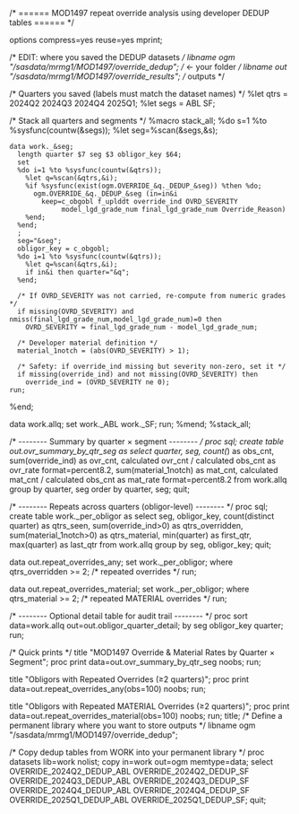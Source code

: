 /* ====== MOD1497 repeat override analysis using developer DEDUP tables ====== */

options compress=yes reuse=yes mprint;

/* EDIT: where you saved the DEDUP datasets */
libname ogm  "/sasdata/mrmg1/MOD1497/override_dedup";   /* <- your folder */
libname out  "/sasdata/mrmg1/MOD1497/override_results"; /* outputs */

/* Quarters you saved (labels must match the dataset names) */
%let qtrs = 2024Q2 2024Q3 2024Q4 2025Q1;
%let segs = ABL SF;

/* Stack all quarters and segments */
%macro stack_all;
  %do s=1 %to %sysfunc(countw(&segs));
    %let seg=%scan(&segs,&s);

    data work._&seg;
      length quarter $7 seg $3 obligor_key $64;
      set
      %do i=1 %to %sysfunc(countw(&qtrs));
        %let q=%scan(&qtrs,&i);
        %if %sysfunc(exist(ogm.OVERRIDE_&q._DEDUP_&seg)) %then %do;
          ogm.OVERRIDE_&q._DEDUP_&seg (in=in&i
            keep=c_obgobl f_uplddt override_ind OVRD_SEVERITY
                 model_lgd_grade_num final_lgd_grade_num Override_Reason)
        %end;
      %end;
      ;
      seg="&seg";
      obligor_key = c_obgobl;
      %do i=1 %to %sysfunc(countw(&qtrs));
        %let q=%scan(&qtrs,&i);
        if in&i then quarter="&q";
      %end;

      /* If OVRD_SEVERITY was not carried, re-compute from numeric grades */
      if missing(OVRD_SEVERITY) and nmiss(final_lgd_grade_num,model_lgd_grade_num)=0 then
        OVRD_SEVERITY = final_lgd_grade_num - model_lgd_grade_num;

      /* Developer material definition */
      material_1notch = (abs(OVRD_SEVERITY) > 1);

      /* Safety: if override_ind missing but severity non-zero, set it */
      if missing(override_ind) and not missing(OVRD_SEVERITY) then
        override_ind = (OVRD_SEVERITY ne 0);
    run;
  %end;

  data work.allq;
    set work._ABL work._SF;
  run;
%mend;
%stack_all;

/* -------- Summary by quarter × segment -------- */
proc sql;
  create table out.ovr_summary_by_qtr_seg as
  select quarter, seg,
         count(*)                                    as obs_cnt,
         sum(override_ind)                            as ovr_cnt,
         calculated ovr_cnt / calculated obs_cnt      as ovr_rate format=percent8.2,
         sum(material_1notch)                         as mat_cnt,
         calculated mat_cnt / calculated obs_cnt      as mat_rate format=percent8.2
  from work.allq
  group by quarter, seg
  order by quarter, seg;
quit;

/* -------- Repeats across quarters (obligor-level) -------- */
proc sql;
  create table work._per_obligor as
  select seg, obligor_key,
         count(distinct quarter)                    as qtrs_seen,
         sum(override_ind>0)                        as qtrs_overridden,
         sum(material_1notch>0)                     as qtrs_material,
         min(quarter)                               as first_qtr,
         max(quarter)                               as last_qtr
  from work.allq
  group by seg, obligor_key;
quit;

data out.repeat_overrides_any;
  set work._per_obligor;
  where qtrs_overridden >= 2;  /* repeated overrides */
run;

data out.repeat_overrides_material;
  set work._per_obligor;
  where qtrs_material >= 2;    /* repeated MATERIAL overrides */
run;

/* -------- Optional detail table for audit trail -------- */
proc sort data=work.allq out=out.obligor_quarter_detail;
  by seg obligor_key quarter;
run;

/* Quick prints */
title "MOD1497 Override & Material Rates by Quarter × Segment";
proc print data=out.ovr_summary_by_qtr_seg noobs; run;

title "Obligors with Repeated Overrides (≥2 quarters)";
proc print data=out.repeat_overrides_any(obs=100) noobs; run;

title "Obligors with Repeated MATERIAL Overrides (≥2 quarters)";
proc print data=out.repeat_overrides_material(obs=100) noobs; run;
title;
/* Define a permanent library where you want to store outputs */
libname ogm "/sasdata/mrmg1/MOD1497/override_dedup";  

/* Copy dedup tables from WORK into your permanent library */
proc datasets lib=work nolist;
  copy in=work out=ogm memtype=data;
  select 
    OVERRIDE_2024Q2_DEDUP_ABL
    OVERRIDE_2024Q2_DEDUP_SF
    OVERRIDE_2024Q3_DEDUP_ABL
    OVERRIDE_2024Q3_DEDUP_SF
    OVERRIDE_2024Q4_DEDUP_ABL
    OVERRIDE_2024Q4_DEDUP_SF
    OVERRIDE_2025Q1_DEDUP_ABL
    OVERRIDE_2025Q1_DEDUP_SF;
quit;
